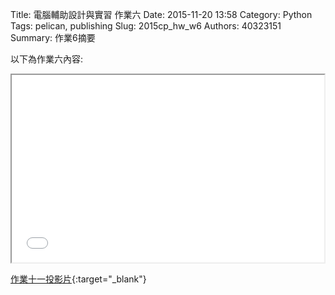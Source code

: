 Title: 電腦輔助設計與實習 作業六
Date: 2015-11-20 13:58
Category: Python
Tags: pelican, publishing
Slug: 2015cp_hw_w6
Authors: 40323151
Summary: 作業6摘要

以下為作業六內容:

<iframe src="40323151_w0.html" width="500" height="300"></iframe>

[作業十一投影片](40323151_w0.html){:target="_blank"}



